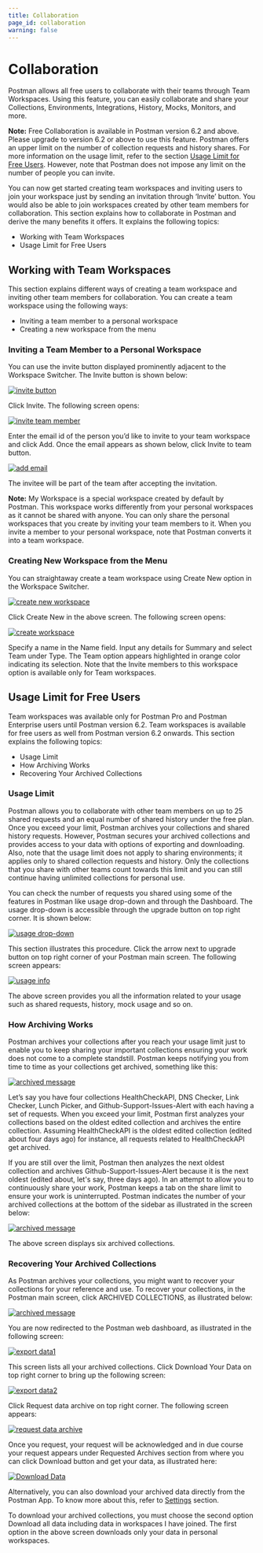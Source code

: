 ```yaml
---
title: Collaboration
page_id: collaboration
warning: false
---
```


# Collaboration

Postman allows all free users to collaborate with their teams through Team Workspaces. Using this feature, you can easily collaborate and share your Collections, Environments, Integrations, History, Mocks, Monitors, and more.

**Note:** Free Collaboration is available in Postman version 6.2 and above. Please upgrade to version 6.2 or above to use this feature. Postman offers an upper limit on the number of collection requests and history shares. For more information on the usage limit, refer to the section [Usage Limit for Free Users](collaboration.md#usage-limit-for-free-users). However, note that Postman does not impose any limit on the number of people you can invite.

You can now get started creating team workspaces and inviting users to join your workspace just by sending an invitation through ‘Invite’ button. You would also be able to join workspaces created by other team members for collaboration. This section explains how to collaborate in Postman and derive the many benefits it offers. It explains the following topics:

* Working with Team Workspaces
* Usage Limit for Free Users

## Working with Team Workspaces

This section explains different ways of creating a team workspace and inviting other team members for collaboration. You can create a team workspace using the following ways:

* Inviting a team member to a personal workspace
* Creating a new workspace from the menu

### Inviting a Team Member to a Personal Workspace

You can use the invite button displayed prominently adjacent to the Workspace Switcher. The Invite button is shown below:

[![invite button](https://s3.amazonaws.com/postman-static-getpostman-com/postman-docs/Invite-Button.png)](https://s3.amazonaws.com/postman-static-getpostman-com/postman-docs/Invite-Button.png)

Click Invite. The following screen opens:

[![invite team member](https://s3.amazonaws.com/postman-static-getpostman-com/postman-docs/InvitetoTeam1.png)](https://s3.amazonaws.com/postman-static-getpostman-com/postman-docs/InvitetoTeam1.png)

Enter the email id of the person you’d like to invite to your team workspace and click Add. Once the email appears as shown below, click Invite to team button.

[![add email](https://s3.amazonaws.com/postman-static-getpostman-com/postman-docs/Email_add.png)](https://s3.amazonaws.com/postman-static-getpostman-com/postman-docs/Email_add.png)

The invitee will be part of the team after accepting the invitation.

**Note:** My Workspace is a special workspace created by default by Postman. This workspace works differently from your personal workspaces as it cannot be shared with anyone. You can only share the personal workspaces that you create by inviting your team members to it. When you invite a member to your personal workspace, note that Postman converts it into a team workspace.

### Creating New Workspace from the Menu

You can straightaway create a team workspace using Create New option in the Workspace Switcher.

[![create new workspace](https://s3.amazonaws.com/postman-static-getpostman-com/postman-docs/MyWorkspace1.png)](https://s3.amazonaws.com/postman-static-getpostman-com/postman-docs/MyWorkspace1.png)

Click Create New in the above screen. The following screen opens:

[![create workspace](https://s3.amazonaws.com/postman-static-getpostman-com/postman-docs/CreateNewWorkspace.png)](https://s3.amazonaws.com/postman-static-getpostman-com/postman-docs/CreateNewWorkspace.png)

Specify a name in the Name field. Input any details for Summary and select Team under Type. The Team option appears highlighted in orange color indicating its selection. Note that the Invite members to this workspace option is available only for Team workspaces.

## Usage Limit for Free Users

Team workspaces was available only for Postman Pro and Postman Enterprise users until Postman version 6.2. Team workspaces is available for free users as well from Postman version 6.2 onwards. This section explains the following topics:

* Usage Limit
* How Archiving Works
* Recovering Your Archived Collections

### Usage Limit

Postman allows you to collaborate with other team members on up to 25 shared requests and an equal number of shared history under the free plan. Once you exceed your limit, Postman archives your collections and shared history requests. However, Postman secures your archived collections and provides access to your data with options of exporting and downloading. Also, note that the usage limit does not apply to sharing environments; it applies only to shared collection requests and history. Only the collections that you share with other teams count towards this limit and you can still continue having unlimited collections for personal use.

You can check the number of requests you shared using some of the features in Postman like usage drop-down and through the Dashboard. The usage drop-down is accessible through the upgrade button on top right corner. It is shown below:

[![usage drop-down](https://s3.amazonaws.com/postman-static-getpostman-com/postman-docs/Usage+drop-down.png)](https://s3.amazonaws.com/postman-static-getpostman-com/postman-docs/Usage+drop-down.png)

This section illustrates this procedure. Click the arrow next to upgrade button on top right corner of your Postman main screen. The following screen appears:

[![usage info](https://s3.amazonaws.com/postman-static-getpostman-com/postman-docs/UsageInfo1.png)](https://s3.amazonaws.com/postman-static-getpostman-com/postman-docs/UsageInfo1.png)

The above screen provides you all the information related to your usage such as shared requests, history, mock usage and so on.

### How Archiving Works

Postman archives your collections after you reach your usage limit just to enable you to keep sharing your important collections ensuring your work does not come to a complete standstill. Postman keeps notifying you from time to time as your collections get archived, something like this:

[![archived message](https://s3.amazonaws.com/postman-static-getpostman-com/postman-docs/ArchiveMsg1.png)](https://s3.amazonaws.com/postman-static-getpostman-com/postman-docs/ArchiveMsg1.png)

Let’s say you have four collections HealthCheckAPI, DNS Checker, Link Checker, Lunch Picker, and Github-Support-Issues-Alert with each having a set of requests. When you exceed your limit, Postman first analyzes your collections based on the oldest edited collection and archives the entire collection. Assuming HealthCheckAPI is the oldest edited collection \(edited about four days ago\) for instance, all requests related to HealthCheckAPI get archived.

If you are still over the limit, Postman then analyzes the next oldest collection and archives Github-Support-Issues-Alert because it is the next oldest \(edited about, let's say, three days ago\). In an attempt to allow you to continuously share your work, Postman keeps a tab on the share limit to ensure your work is uninterrupted. Postman indicates the number of your archived collections at the bottom of the sidebar as illustrated in the screen below:

[![archived message](https://s3.amazonaws.com/postman-static-getpostman-com/postman-docs/ArchiveMsg2.png)](https://s3.amazonaws.com/postman-static-getpostman-com/postman-docs/ArchiveMsg2.png)

The above screen displays six archived collections.

### Recovering Your Archived Collections

As Postman archives your collections, you might want to recover your collections for your reference and use. To recover your collections, in the Postman main screen, click ARCHIVED COLLECTIONS, as illustrated below:

[![archived message](https://s3.amazonaws.com/postman-static-getpostman-com/postman-docs/ArchiveMsg2.png)](https://s3.amazonaws.com/postman-static-getpostman-com/postman-docs/ArchiveMsg2.png)

You are now redirected to the Postman web dashboard, as illustrated in the following screen:

[![export data1](https://s3.amazonaws.com/postman-static-getpostman-com/postman-docs/Recovering_ArchivedCol1.png)](https://s3.amazonaws.com/postman-static-getpostman-com/postman-docs/Recovering_ArchivedCol1.png)

This screen lists all your archived collections. Click Download Your Data on top right corner to bring up the following screen:

[![export data2](https://s3.amazonaws.com/postman-static-getpostman-com/postman-docs/Recovering_ArchivedCol2.png)](https://s3.amazonaws.com/postman-static-getpostman-com/postman-docs/Recovering_ArchivedCol2.png)

Click Request data archive on top right corner. The following screen appears:

[![request data archive](https://s3.amazonaws.com/postman-static-getpostman-com/postman-docs/Req_Data_Archive1.png)](https://s3.amazonaws.com/postman-static-getpostman-com/postman-docs/Req_Data_Archive1.png)

Once you request, your request will be acknowledged and in due course your request appears under Requested Archives section from where you can click Download button and get your data, as illustrated here:

[![Download Data](https://s3.amazonaws.com/postman-static-getpostman-com/postman-docs/Download_Data1.png)](https://s3.amazonaws.com/postman-static-getpostman-com/postman-docs/Download_Data1.png)

Alternatively, you can also download your archived data directly from the Postman App. To know more about this, refer to [Settings](postman/launching_postman/settings.md) section.

To download your archived collections, you must choose the second option Download all data including data in workspaces I have joined. The first option in the above screen downloads only your data in personal workspaces.

